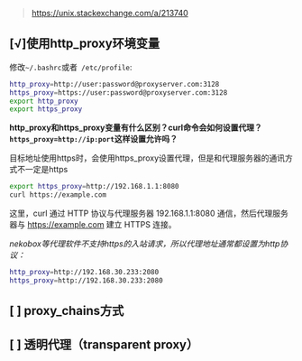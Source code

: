 > https://unix.stackexchange.com/a/213740
## [√]使用http_proxy环境变量
修改`~/.bashrc`或者` /etc/profile`:
```bash
http_proxy=http://user:password@proxyserver.com:3128
https_proxy=https://user:password@proxyserver.com:3128
export http_proxy
export https_proxy
```

**http_proxy和https_proxy变量有什么区别？curl命令会如何设置代理？`https_proxy=http://ip:port`这样设置允许吗？**

目标地址使用https时，会使用https_proxy设置代理，但是和代理服务器的通讯方式不一定是https
```bash
export https_proxy=http://192.168.1.1:8080
curl https://example.com
```
这里，curl 通过 HTTP 协议与代理服务器 192.168.1.1:8080 通信，然后代理服务器与 https://example.com 建立 HTTPS 连接。

_nekobox等代理软件不支持https的入站请求，所以代理地址通常都设置为http协议：_
```bash
http_proxy=http://192.168.30.233:2080
https_proxy=http://192.168.30.233:2080
```

## [ ] proxy_chains方式

## [ ] 透明代理（transparent proxy）

